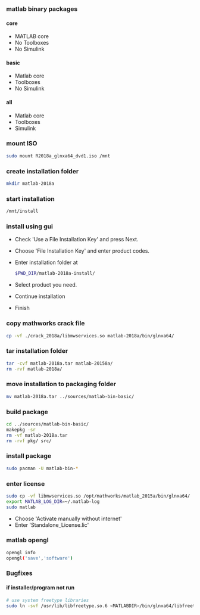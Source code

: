 ### matlab binary packages

#### core

- MATLAB core
- No Toolboxes
- No Simulink

#### basic

- Matlab core
- Toolboxes
- No Simulink

#### all

- Matlab core
- Toolboxes
- Simulink

### mount ISO

```sh
sudo mount R2018a_glnxa64_dvd1.iso /mnt
```

### create installation folder

```sh
mkdir matlab-2018a
```

### start installation

```sh
/mnt/install
```

### install using gui

- Check 'Use a File Installation Key' and press Next.

- Choose 'File Installation Key' and enter product codes.

- Enter installation folder at
  
  ```sh
  $PWD_DIR/matlab-2018a-install/
  ```

- Select product you need.

- Continue installation

- Finish

### copy mathworks crack file

```sh
cp -vf ./crack_2018a/libmwservices.so matlab-2018a/bin/glnxa64/
```

### tar installation folder

```sh
tar -cvf matlab-2018a.tar matlab-20158a/
rm -rvf matlab-2018a/
```

### move installation to packaging folder

```sh
mv matlab-2018a.tar ../sources/matlab-bin-basic/
```

### build package

```sh
cd ../sources/matlab-bin-basic/
makepkg -sr
rm -vf matlab-2018a.tar
rm -rvf pkg/ src/
```

### install package

```sh
sudo pacman -U matlab-bin-*
```

### enter license

```sh
sudo cp -vf libmwservices.so /opt/mathworks/matlab_2015a/bin/glnxa64/
export MATLAB_LOG_DIR=~/.matlab-log
sudo matlab
```

- Choose 'Activate manually without internet'
- Enter 'Standalone_License.lic'

### matlab opengl

```sh
opengl info
opengl('save','software')
```

### Bugfixes

#### if installer/program not run

```sh
# use system freetype libraries
sudo ln -svf /usr/lib/libfreetype.so.6 <MATLABDIR>/bin/glnxa64/libfreetype.so.6
```
